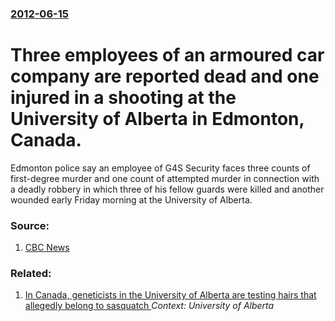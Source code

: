 ### [2012-06-15](/news/2012/06/15/index.md)

# Three employees of an armoured car company are reported dead and one injured in a shooting at the University of Alberta in Edmonton, Canada. 

Edmonton police say an employee of G4S Security faces three counts of first-degree murder and one count of attempted murder in connection with a deadly robbery in which three of his fellow guards were killed and another wounded early Friday morning at the University of Alberta.


### Source:

1. [CBC News](http://www.cbc.ca/news/canada/story/2012/06/15/edmonton-university-school-shooting.html)

### Related:

1. [ In Canada, geneticists in the University of Alberta are testing hairs that allegedly belong to sasquatch ](/news/2005/07/26/in-canada-geneticists-in-the-university-of-alberta-are-testing-hairs-that-allegedly-belong-to-sasquatch.md) _Context: University of Alberta_
